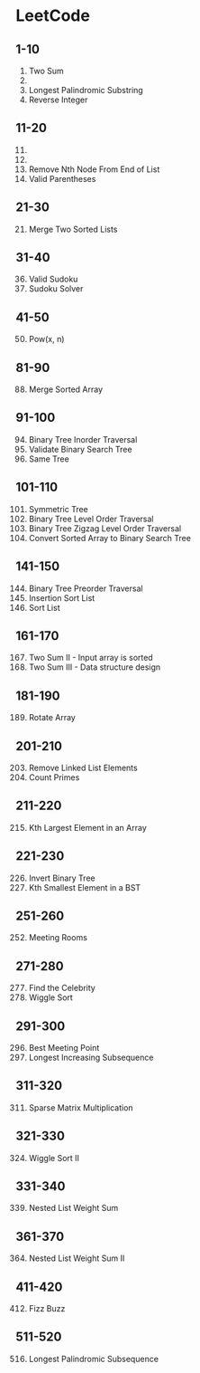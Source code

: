 # LeetCode

## 1-10
1. Two Sum
2. 
5. Longest Palindromic Substring
7. Reverse Integer

## 11-20
11.
12.
19. Remove Nth Node From End of List
20. Valid Parentheses

## 21-30
21. Merge Two Sorted Lists

## 31-40
36. Valid Sudoku
37. Sudoku Solver

## 41-50
50. Pow(x, n)

## 81-90
88. Merge Sorted Array

## 91-100
94. Binary Tree Inorder Traversal
98. Validate Binary Search Tree
100. Same Tree

## 101-110
101. Symmetric Tree
102. Binary Tree Level Order Traversal
103. Binary Tree Zigzag Level Order Traversal
108. Convert Sorted Array to Binary Search Tree

## 141-150
144. Binary Tree Preorder Traversal
147. Insertion Sort List
148. Sort List

## 161-170
167. Two Sum II - Input array is sorted
170. Two Sum III - Data structure design

## 181-190
189. Rotate Array

## 201-210
203. Remove Linked List Elements
204. Count Primes

## 211-220
215. Kth Largest Element in an Array

## 221-230
226. Invert Binary Tree
230. Kth Smallest Element in a BST

## 251-260
252. Meeting Rooms

## 271-280
277. Find the Celebrity
280. Wiggle Sort

## 291-300
296. Best Meeting Point
300. Longest Increasing Subsequence

## 311-320
311. Sparse Matrix Multiplication

## 321-330
324. Wiggle Sort II

## 331-340
339. Nested List Weight Sum

## 361-370
364. Nested List Weight Sum II

## 411-420
412. Fizz Buzz

## 511-520
516. Longest Palindromic Subsequence